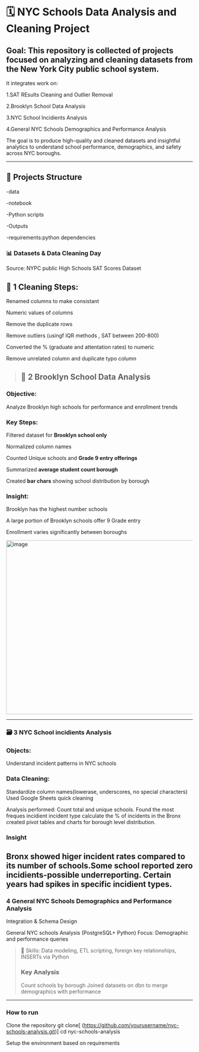 # 🗓️ NYC Schools Data Analysis and Cleaning Project

## Goal: This repository is collected of projects focused on analyzing and cleaning datasets from the New York City public school system. 

It integrates work on:

1.SAT REsults Cleaning and Outlier Removal

2.Brooklyn School Data Analysis

3.NYC School Incidients Analysis

4.General NYC Schools Demographics and Performance Analysis

The goal is to produce high-quality and cleaned datasets and insightful analytics to understand school performance, demographics, and safety across NYC boroughs.

---

## 📍 Projects Structure
-data

-notebook

-Python scripts

-Outputs

-requirements:python dependencies


### 📊 Datasets & Data Cleaning Day 
Source: NYPC public High Schools SAT Scores Dataset

## 🧰 1 Cleaning Steps: 
Renamed columns to make consistant

Numeric values of columns

Remove the duplicate rows

Remove outliers (usingf IQR methods , SAT between 200-800) 

Converted the % (graduate and attentation rates) to numeric

Remove unrelated column and duplicate typo column 


> ## 🧰 2 Brooklyn School Data Analysis
### Objective: 
Analyze Brooklyn high schools for performance and enrollment trends

### Key Steps:
Filtered dataset for **Brooklyn school only**

Normalized column names

Counted Unique schools and **Grade 9 entry  offerings**

Summarized **average student count borough**

Created **bar chars** showing school distribution by borough

### Insight:
Brooklyn has the highest number schools

A large portion of Brooklyn schools offer 9 Grade entry

Enrollment varies significantly between boroughs

<img width="704" height="470" alt="image" src="https://github.com/user-attachments/assets/87cc69a5-5569-4715-b0a4-312ba68b2710" />



---

### 🗃️ 3 NYC School incidients Analysis
### Objects:
Understand incident patterns in NYC schools


### Data Cleaning:
Standardize column names(lowerase, underscores, no special characters)
Used Google Sheets quick cleaning

Analysis performed: 
Count total and unique schools.
Found the most freques incidient incident type
calculate the % of incidents in the Bronx
created pivot tables and charts for borough level distribution.

### Insight
Bronx showed higer incident rates compared to its number of schools.Some school reported zero incidients-possible underreporting. Certain years had spikes in specific incidient types.
---

###  4 General NYC Schools Demographics and Performance Analysis
Integration & Schema Design
 
General NYC schools Analysis (PostgreSQL+ Python) Focus: Demographic and performance queries

> 🧰 Skills: Data modeling, ETL scripting, foreign key relationships, INSERTs via Python
> 
> ### Key Analysis
> Count schools by borough
> Joined datasets on dbn to merge demographics with performance

---
### How to run
Clone the repository git clone[
(https://github.com/yourusername/nyc-schools-analysis.git)] cd nyc-schools-analysis

Setup the environment based on requirements
